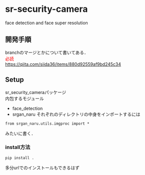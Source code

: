 # sr-security-camera
face detection and face super resolution


## 開発手順
branchのマージとかについて書いてある．<br>
<span style='color:red'>必読</span><br>
https://qiita.com/siida36/items/880d92559af9bd245c34

## Setup
sr_security_cameraパッケージ<br>
内包するモジュール
* face_detection
* srgan_naru
それぞれのディレクトリの中身をインポートするには
```shell
from srgan_naru.utils.imgproc import *
```
みたいに書く．

### install方法
```shell
pip install .
```
多分urlでのインストールもできるはず